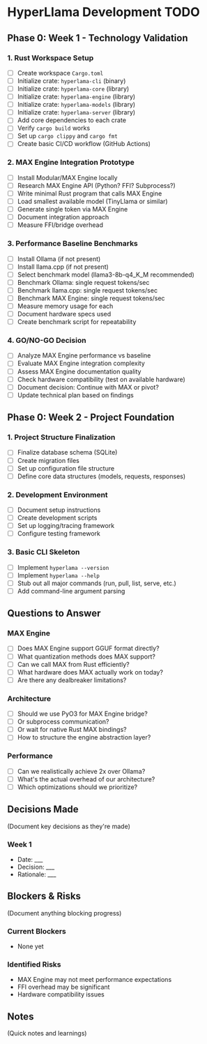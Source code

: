 # HyperLlama Development TODO

## Phase 0: Week 1 - Technology Validation

### 1. Rust Workspace Setup
- [ ] Create workspace `Cargo.toml`
- [ ] Initialize crate: `hyperlama-cli` (binary)
- [ ] Initialize crate: `hyperlama-core` (library)
- [ ] Initialize crate: `hyperlama-engine` (library)
- [ ] Initialize crate: `hyperlama-models` (library)
- [ ] Initialize crate: `hyperlama-server` (library)
- [ ] Add core dependencies to each crate
- [ ] Verify `cargo build` works
- [ ] Set up `cargo clippy` and `cargo fmt`
- [ ] Create basic CI/CD workflow (GitHub Actions)

### 2. MAX Engine Integration Prototype
- [ ] Install Modular/MAX Engine locally
- [ ] Research MAX Engine API (Python? FFI? Subprocess?)
- [ ] Write minimal Rust program that calls MAX Engine
- [ ] Load smallest available model (TinyLlama or similar)
- [ ] Generate single token via MAX Engine
- [ ] Document integration approach
- [ ] Measure FFI/bridge overhead

### 3. Performance Baseline Benchmarks
- [ ] Install Ollama (if not present)
- [ ] Install llama.cpp (if not present)
- [ ] Select benchmark model (llama3-8b-q4_K_M recommended)
- [ ] Benchmark Ollama: single request tokens/sec
- [ ] Benchmark llama.cpp: single request tokens/sec
- [ ] Benchmark MAX Engine: single request tokens/sec
- [ ] Measure memory usage for each
- [ ] Document hardware specs used
- [ ] Create benchmark script for repeatability

### 4. GO/NO-GO Decision
- [ ] Analyze MAX Engine performance vs baseline
- [ ] Evaluate MAX Engine integration complexity
- [ ] Assess MAX Engine documentation quality
- [ ] Check hardware compatibility (test on available hardware)
- [ ] Document decision: Continue with MAX or pivot?
- [ ] Update technical plan based on findings

## Phase 0: Week 2 - Project Foundation

### 1. Project Structure Finalization
- [ ] Finalize database schema (SQLite)
- [ ] Create migration files
- [ ] Set up configuration file structure
- [ ] Define core data structures (models, requests, responses)

### 2. Development Environment
- [ ] Document setup instructions
- [ ] Create development scripts
- [ ] Set up logging/tracing framework
- [ ] Configure testing framework

### 3. Basic CLI Skeleton
- [ ] Implement `hyperlama --version`
- [ ] Implement `hyperlama --help`
- [ ] Stub out all major commands (run, pull, list, serve, etc.)
- [ ] Add command-line argument parsing

## Questions to Answer

### MAX Engine
- [ ] Does MAX Engine support GGUF format directly?
- [ ] What quantization methods does MAX support?
- [ ] Can we call MAX from Rust efficiently?
- [ ] What hardware does MAX actually work on today?
- [ ] Are there any dealbreaker limitations?

### Architecture
- [ ] Should we use PyO3 for MAX Engine bridge?
- [ ] Or subprocess communication?
- [ ] Or wait for native Rust MAX bindings?
- [ ] How to structure the engine abstraction layer?

### Performance
- [ ] Can we realistically achieve 2x over Ollama?
- [ ] What's the actual overhead of our architecture?
- [ ] Which optimizations should we prioritize?

## Decisions Made

(Document key decisions as they're made)

### Week 1
- Date: ___
- Decision: ___
- Rationale: ___

## Blockers & Risks

(Document anything blocking progress)

### Current Blockers
- None yet

### Identified Risks
- MAX Engine may not meet performance expectations
- FFI overhead may be significant
- Hardware compatibility issues

## Notes

(Quick notes and learnings)
